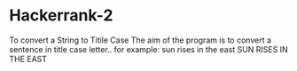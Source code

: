 # Hackerrank-2
To convert a String to Titile Case
The aim of the program is to convert a sentence in title case letter..
for example: sun rises in the east 
              SUN RISES IN THE EAST
